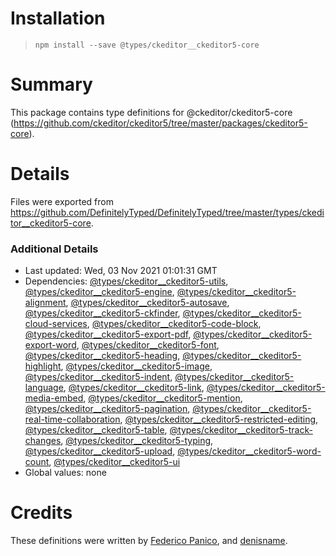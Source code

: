 # Installation
> `npm install --save @types/ckeditor__ckeditor5-core`

# Summary
This package contains type definitions for @ckeditor/ckeditor5-core (https://github.com/ckeditor/ckeditor5/tree/master/packages/ckeditor5-core).

# Details
Files were exported from https://github.com/DefinitelyTyped/DefinitelyTyped/tree/master/types/ckeditor__ckeditor5-core.

### Additional Details
 * Last updated: Wed, 03 Nov 2021 01:01:31 GMT
 * Dependencies: [@types/ckeditor__ckeditor5-utils](https://npmjs.com/package/@types/ckeditor__ckeditor5-utils), [@types/ckeditor__ckeditor5-engine](https://npmjs.com/package/@types/ckeditor__ckeditor5-engine), [@types/ckeditor__ckeditor5-alignment](https://npmjs.com/package/@types/ckeditor__ckeditor5-alignment), [@types/ckeditor__ckeditor5-autosave](https://npmjs.com/package/@types/ckeditor__ckeditor5-autosave), [@types/ckeditor__ckeditor5-ckfinder](https://npmjs.com/package/@types/ckeditor__ckeditor5-ckfinder), [@types/ckeditor__ckeditor5-cloud-services](https://npmjs.com/package/@types/ckeditor__ckeditor5-cloud-services), [@types/ckeditor__ckeditor5-code-block](https://npmjs.com/package/@types/ckeditor__ckeditor5-code-block), [@types/ckeditor__ckeditor5-export-pdf](https://npmjs.com/package/@types/ckeditor__ckeditor5-export-pdf), [@types/ckeditor__ckeditor5-export-word](https://npmjs.com/package/@types/ckeditor__ckeditor5-export-word), [@types/ckeditor__ckeditor5-font](https://npmjs.com/package/@types/ckeditor__ckeditor5-font), [@types/ckeditor__ckeditor5-heading](https://npmjs.com/package/@types/ckeditor__ckeditor5-heading), [@types/ckeditor__ckeditor5-highlight](https://npmjs.com/package/@types/ckeditor__ckeditor5-highlight), [@types/ckeditor__ckeditor5-image](https://npmjs.com/package/@types/ckeditor__ckeditor5-image), [@types/ckeditor__ckeditor5-indent](https://npmjs.com/package/@types/ckeditor__ckeditor5-indent), [@types/ckeditor__ckeditor5-language](https://npmjs.com/package/@types/ckeditor__ckeditor5-language), [@types/ckeditor__ckeditor5-link](https://npmjs.com/package/@types/ckeditor__ckeditor5-link), [@types/ckeditor__ckeditor5-media-embed](https://npmjs.com/package/@types/ckeditor__ckeditor5-media-embed), [@types/ckeditor__ckeditor5-mention](https://npmjs.com/package/@types/ckeditor__ckeditor5-mention), [@types/ckeditor__ckeditor5-pagination](https://npmjs.com/package/@types/ckeditor__ckeditor5-pagination), [@types/ckeditor__ckeditor5-real-time-collaboration](https://npmjs.com/package/@types/ckeditor__ckeditor5-real-time-collaboration), [@types/ckeditor__ckeditor5-restricted-editing](https://npmjs.com/package/@types/ckeditor__ckeditor5-restricted-editing), [@types/ckeditor__ckeditor5-table](https://npmjs.com/package/@types/ckeditor__ckeditor5-table), [@types/ckeditor__ckeditor5-track-changes](https://npmjs.com/package/@types/ckeditor__ckeditor5-track-changes), [@types/ckeditor__ckeditor5-typing](https://npmjs.com/package/@types/ckeditor__ckeditor5-typing), [@types/ckeditor__ckeditor5-upload](https://npmjs.com/package/@types/ckeditor__ckeditor5-upload), [@types/ckeditor__ckeditor5-word-count](https://npmjs.com/package/@types/ckeditor__ckeditor5-word-count), [@types/ckeditor__ckeditor5-ui](https://npmjs.com/package/@types/ckeditor__ckeditor5-ui)
 * Global values: none

# Credits
These definitions were written by [Federico Panico](https://github.com/fedemp), and [denisname](https://github.com/denisname).
